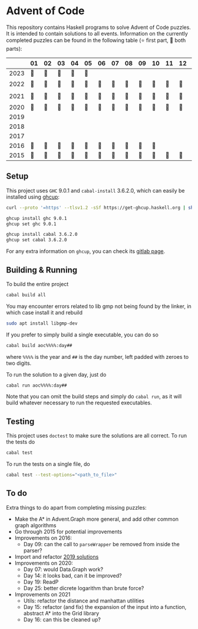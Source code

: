 # Advent of Code

This repository contains Haskell programs to solve Advent of Code puzzles. It is intended to contain solutions to all events. Information on the currently completed puzzles can be found in the following table (⭐ first part, 🌟 both parts):

|      | 01 | 02 | 03 | 04 | 05 | 06 | 07 | 08 | 09 | 10 | 11 |  12 | 13 | 14 | 15 | 16 | 17 | 18 | 19 | 20 | 21 | 22 | 23 | 24 | 25 |
|------|----|----|----|----|----|----|----|----|----|----|----|-----|----|----|----|----|----|----|----|----|----|----|----|----|----|
| 2023 | 🌟 | 🌟 | 🌟 | 🌟 | 🌟 |    |    |    |    |    |    |     |    |    |    |    |    |    |    |    |    |    |    |    |    |
| 2022 | 🌟 | 🌟 | 🌟 | 🌟 | 🌟 | 🌟 | 🌟 | 🌟 | 🌟 | 🌟 | 🌟 | 🌟 | 🌟 | 🌟 | 🌟 |    | 🌟 | 🌟 |    | 🌟 | 🌟 | ⭐ | 🌟 | 🌟 | ⭐ |
| 2021 | 🌟 | 🌟 | 🌟 | 🌟 | 🌟 | 🌟 | 🌟 | 🌟 | 🌟 | 🌟 | 🌟 | 🌟 | 🌟 | 🌟 | 🌟 | 🌟 | 🌟 | 🌟 | 🌟 | 🌟 | 🌟 | ⭐ |    |    |    |
| 2020 | 🌟 | 🌟 | 🌟 | 🌟 | 🌟 | 🌟 | 🌟 | 🌟 | 🌟 | 🌟 | 🌟 | 🌟 | 🌟 | 🌟 | 🌟 | 🌟 | 🌟 | 🌟 | 🌟 | 🌟 | 🌟 | 🌟 | 🌟 | 🌟 | 🌟 |
| 2019 |    |    |    |    |    |    |    |    |    |    |    |     |    |    |    |    |    |    |    |    |    |    |    |    |    |
| 2018 |    |    |    |    |    |    |    |    |    |    |    |     |    |    |    |    |    |    |    |    |    |    |    |    |    |
| 2017 |    |    |    |    |    |    |    |    |    |    |    |     |    |    |    |    |    |    |    |    |    |    |    |    |    |
| 2016 | 🌟 | 🌟 | 🌟 | 🌟 | 🌟 | 🌟 | 🌟 | 🌟 | 🌟 | 🌟 |    |     |    |    |    |    |    |    |    |    |    |    |    |    |    |
| 2015 | 🌟 | 🌟 | 🌟 | 🌟 | 🌟 | 🌟 | 🌟 | 🌟 | 🌟 | 🌟 | 🌟 | 🌟 | 🌟 | 🌟 | 🌟 | 🌟 | 🌟 | 🌟 | 🌟 | 🌟 | 🌟 | 🌟 | 🌟 | 🌟 | 🌟 |

## Setup

This project uses `GHC` 9.0.1 and `cabal-install` 3.6.2.0, which can easily be installed using [ghcup](https://www.haskell.org/ghcup/):

```sh
curl --proto '=https' --tlsv1.2 -sSf https://get-ghcup.haskell.org | sh

ghcup install ghc 9.0.1
ghcup set ghc 9.0.1

ghcup install cabal 3.6.2.0
ghcup set cabal 3.6.2.0
```

For any extra information on `ghcup`, you can check its [gitlab page](https://gitlab.haskell.org/haskell/ghcup-hs#usage).

## Building & Running

To build the entire project

```sh
cabal build all
```

You may encounter errors related to lib gmp not being found by the linker, in which case install it and rebuild
```sh
sudo apt install libgmp-dev
```

If you prefer to simply build a single executable, you can do so

```sh
cabal build aoc%%%%:day##
```

where `%%%%` is the year and `##` is the day number, left padded with zeroes to two digits.

To run the solution to a given day, just do

```sh
cabal run aoc%%%%:day##
```

Note that you can omit the build steps and simply do `cabal run`, as it will build whatever necessary to run the requested executables.

## Testing

This project uses `doctest` to make sure the solutions are all correct. To run the tests do

```sh
cabal test
```

To run the tests on a single file, do

```sh
cabal test --test-options="<path_to_file>"
```

## To do

Extra things to do apart from completing missing puzzles:

* Make the A* in Advent.Graph more general, and add other common graph algorithms
* Go through 2015 for potential improvements
* Improvements on 2016:
  * Day 09: can the call to `parseWrapper` be removed from inside the parser?
* Import and refactor [2019 solutions](https://github.com/jnoliv/AOC19)
* Improvements on 2020:
  * Day 07: would Data.Graph work?
  * Day 14: it looks bad, can it be improved?
  * Day 19: ReadP
  * Day 25: better dicrete logarithm than brute force?
* Improvements on 2021
  * Utils: refactor the distance and manhattan utilities
  * Day 15: refactor (and fix) the expansion of the input into a function, abstract A* into the Grid library
  * Day 16: can this be cleaned up?
